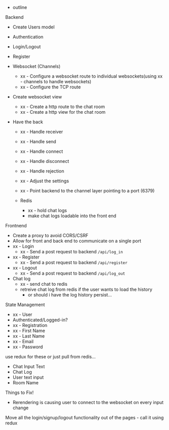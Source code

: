 - outline

Backend

- Create Users model
- Authentication
- Login/Logout
- Register
- Websocket (Channels)
  - xx - Configure a websocket route to individual websockets(using xx - channels to handle websockets)
  - xx - Configure the TCP route
- Create websocket view
  - xx - Create a http route to the chat room
  - xx - Create a http view for the chat room
- Have the back

  - xx - Handle receiver
  - xx - Handle send
  - xx - Handle connect
  - xx - Handle disconnect
  - xx - Handle rejection
  - xx - Adjust the settings
  - xx - Point backend to the channel layer pointing to a port (6379)

  - Redis
    - xx - hold chat logs
    - make chat logs loadable into the front end

Frontnend

- Create a proxy to avoid CORS/CSRF
- Allow for front and back end to communicate on a single port
- xx - Login
  - xx - Send a post request to backend `/api/log_in`
- xx - Register
  - xx - Send a post request to backend `/api/register`
- xx - Logout
  - xx - Send a post request to backend `/api/log_out`
- Chat log
  - xx - send chat to redis
  - retreive chat log from redis if the user wants to load the history
    - or should i have the log history persist...

State Management

- xx - User
- Authenticated/Logged-in?
- xx - Registration
- xx - First Name
- xx - Last Name
- xx - Email
- xx - Password

use redux for these or just pull from redis...

- Chat Input Text
- Chat Log
- User text input
- Room Name

Things to Fix!

- Rerendering is causing user to connect to the websocket on every input change

Move all the login/signup/logout functionality out of the pages - call it using redux
